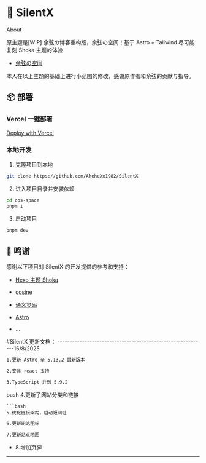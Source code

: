 # 🚀 SilentX

About

原主题是[WIP] 余弦の博客重构版，余弦の空间！基于 Astro + Tailwind 尽可能复刻 Shoka 主题的体验

- [余弦の空间](https://cos.space/)

本人在以上主题的基础上进行小范围的修改，感谢原作者和余弦的贡献与指导。

## 📦 部署

### Vercel 一键部署

[Deploy with Vercel](https://vercel.com/new/clone?repository-url=https%3A%2F%2Fgithub.com%2FAhehe1982%2FSilentX&project-name=my-SilentX&repository-name=my%20SilentX)

### 本地开发

1. 克隆项目到本地

```bash
git clone https://github.com/AheheXx1982/SilentX
```

2. 进入项目目录并安装依赖

```bash
cd cos-space
pnpm i
```

3. 启动项目

```bash
pnpm dev
```

## 🙏 鸣谢

感谢以下项目对 SilentX 的开发提供的参考和支持：

- [Hexo 主题 Shoka](https://shoka.lostyu.me/computer-science/note/theme-shoka-doc/)
- [cosine](https://github.com/cosZone/cos-space)
- [通义灵码](https://tongyi.aliyun.com/)
- [Astro](https://astro.build/)

- ...

#SilentX 更新文档：
------------------------------------------------------------16/8/2025

```bash
1.更新 Astro 至 5.13.2 最新版本
```

```bash
2.安装 react 支持
```

```bash
3.TypeScript 升到 5.9.2
```

bash 4.更新了网站分类和链接

````plain
```bash
5.优化链接架构，启动短网址
````

```bash
6.更新网站图标
```

```bash
7.更新站点地图
```

- 8.增加页脚

---
